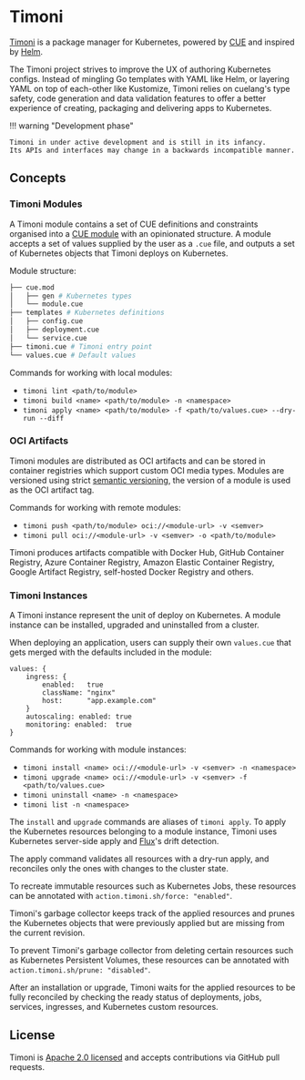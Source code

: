 # Timoni

[Timoni](https://github.com/stefanprodan/timoni) is a package manager for Kubernetes,
powered by [CUE](https://cuelang.org/)
and inspired by [Helm](https://helm.sh/).

The Timoni project strives to improve the UX of authoring Kubernetes configs.
Instead of mingling Go templates with YAML like Helm,
or layering YAML on top of each-other like Kustomize,
Timoni relies on cuelang's type safety, code generation and data validation features
to offer a better experience of creating, packaging and delivering apps to Kubernetes.

!!! warning "Development phase"

    Timoni in under active development and is still in its infancy.
    Its APIs and interfaces may change in a backwards incompatible manner.

## Concepts

### Timoni Modules

A Timoni module contains a set of CUE definitions and constraints organised
into a [CUE module](https://cuelang.org/docs/concepts/packages/)
with an opinionated structure.
A module accepts a set of values supplied by the user as a `.cue` file,
and outputs a set of Kubernetes objects that Timoni deploys on Kubernetes.

Module structure:
```sh
├── cue.mod
│   ├── gen # Kubernetes types
│   └── module.cue
├── templates # Kubernetes definitions
│   ├── config.cue
│   ├── deployment.cue
│   └── service.cue
├── timoni.cue # Timoni entry point
└── values.cue # Default values
```

Commands for working with local modules:

- `timoni lint <path/to/module>`
- `timoni build <name> <path/to/module> -n <namespace>`
- `timoni apply <name> <path/to/module> -f <path/to/values.cue> --dry-run --diff`

### OCI Artifacts

Timoni modules are distributed as OCI artifacts and can be stored in container registries
which support custom OCI media types.
Modules are versioned using strict [semantic versioning](https://semver.org/),
the version of a module is used as the OCI artifact tag.

Commands for working with remote modules:

- `timoni push <path/to/module> oci://<module-url> -v <semver>`
- `timoni pull oci://<module-url> -v <semver> -o <path/to/module>`

Timoni produces artifacts compatible with Docker Hub, GitHub Container Registry,
Azure Container Registry, Amazon Elastic Container Registry, Google Artifact Registry,
self-hosted Docker Registry and others.

### Timoni Instances

A Timoni instance represent the unit of deploy on Kubernetes. A module instance
can be installed, upgraded and uninstalled from a cluster.

When deploying an application, users can supply their own `values.cue`
that gets merged with the defaults included in the module:

```cue
values: {
	ingress: {
		enabled:   true
		className: "nginx"
		host:      "app.example.com"
	}
	autoscaling: enabled: true
	monitoring: enabled:  true
}
```

Commands for working with module instances:

- `timoni install <name> oci://<module-url> -v <semver> -n <namespace>`
- `timoni upgrade <name> oci://<module-url> -v <semver> -f <path/to/values.cue>`
- `timoni uninstall <name> -n <namespace>`
- `timoni list -n <namespace>`

The `install` and `upgrade` commands are aliases of `timoni apply`.
To apply the Kubernetes resources belonging to a module instance,
Timoni uses Kubernetes server-side apply and
[Flux](https://fluxcd.io)'s drift detection.

The apply command validates all resources with a dry-run apply,
and reconciles only the ones with changes to the cluster state.

To recreate immutable resources such as Kubernetes Jobs,
these resources can be annotated with `action.timoni.sh/force: "enabled"`.

Timoni's garbage collector keeps track of the applied resources
and prunes the Kubernetes objects that were previously applied
but are missing from the current revision.

To prevent Timoni's garbage collector from deleting certain
resources such as Kubernetes Persistent Volumes,
these resources can be annotated with `action.timoni.sh/prune: "disabled"`.

After an installation or upgrade, Timoni waits for the
applied resources to be fully reconciled by checking the ready status
of deployments, jobs, services, ingresses, and Kubernetes custom resources.

## License

Timoni is [Apache 2.0 licensed](https://github.com/stefanprodan/timoni/blob/main/LICENSE)
and accepts contributions via GitHub pull requests.
